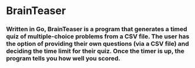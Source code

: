 # BrainTeaser

### Written in Go, BrainTeaser is a program that generates a timed quiz of multiple-choice problems from a CSV file. The user has the option of providing their own questions (via a CSV file) and deciding the time limit for their quiz. Once the timer is up, the program tells you how well you scored.
